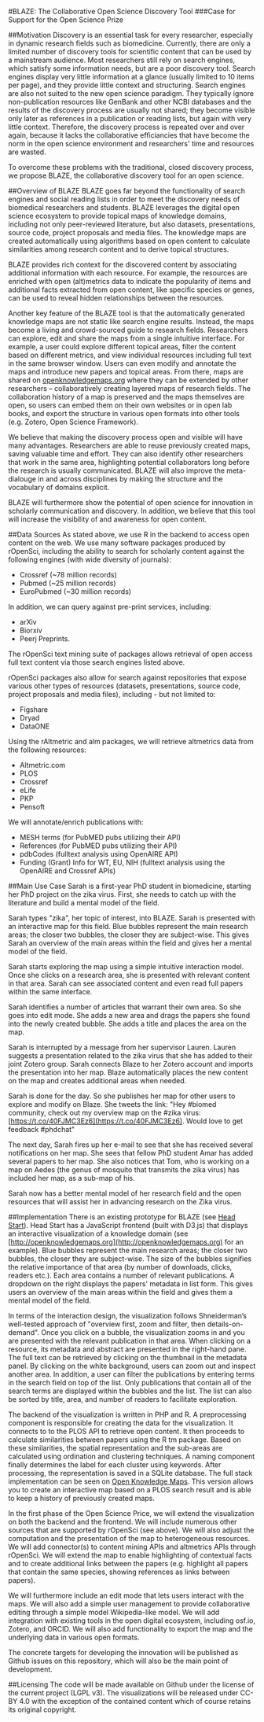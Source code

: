 #BLAZE: The Collaborative Open Science Discovery Tool
###Case for Support for the Open Science Prize

##Motivation
Discovery is an essential task for every researcher, especially in dynamic research fields such as biomedicine. Currently, there are only a limited number of discovery tools for scientific content that can be used by a mainstream audience. Most researchers still rely on search engines, which satisfy some information needs, but are a poor discovery tool. Search engines display very little information at a glance (usually limited to 10 items per page), and they provide little context and structuring. Search engines are also not suited to the new open science paradigm. They typically ignore non-publication resources like GenBank and other NCBI databases and the results of the discovery process are usually not shared; they become visible only later as references in a publication or reading lists, but again with very little context. Therefore, the discovery process is repeated over and over again, because it lacks the collaborative efficiancies that have become the norm in the open science environment and researchers' time and resources are wasted.

To overcome these problems with the traditional, closed discovery process, we propose BLAZE, the collaborative discovery tool for an open science.

##Overview of BLAZE
BLAZE goes far beyond the functionality of search engines and social reading lists in order to meet the discovery needs of biomedical researchers and students. BLAZE leverages the digital open science ecosystem to provide topical maps of knowledge domains, including not only peer-reviewed literature, but also datasets, presentations, source code, project proposals and media files. The knowledge maps are created automatically using algorithms based on open content to calculate similarities among research content and to derive topical structures. 

BLAZE provides rich context for the discovered content by associating additional information with each resource. For example, the resources are enriched with open (alt)metrics data to indicate the popularity of items and additional facts extracted from open content, like specific species or genes, can be used to reveal hidden relationships between the resources.

Another key feature of the BLAZE tool is that the automatically generated knowledge maps are not static like search engine results. Instead, the maps become a living and crowd-sourced guide to research fields. Researchers can explore, edit and share the maps from a single intuitive interface. For example, a user could explore different topical areas, filter the content based on different metrics, and view individual resources including full text in the same browser window. Users can even modify and annotate the maps and introduce new papers and topical areas. From there, maps are shared on [openknowledgemaps.org](http://openknowledgemaps.org) where they can be extended by other researchers – collaboratively creating layered maps of research fields. The collaboration history of a map is preserved and the maps themselves are open, so users can embed them on their own websites or in open lab books, and export the structure in various open formats into other tools (e.g. Zotero, Open Science Framework).

We believe that making the discovery process open and visible will have many advantages. Researchers are able to reuse previously created maps, saving valuable time and effort. They can also identify other researchers that work in the same area, highlighting potential collaborators long before the research is usually communicated. BLAZE will also improve the meta-dialouge in and across disciplines by making the structure and the vocabulary of domains explicit.

BLAZE will furthermore show the potential of open science for innovation in scholarly communication and discovery. In addition, we believe that this tool will increase the visibility of and awareness for open content. 

##Data Sources
As stated above, we use R in the backend to access open content on the web. We use many software packages produced by rOpenSci, including the ability to search for scholarly content against the following engines (with wide diversity of journals):

* Crossref (~78 million records)
* Pubmed (~25 million records)
* EuroPubmed (~30 million records)

In addition, we can query against pre-print services, including:

* arXiv
* Biorxiv
* Peerj Preprints. 
 
The rOpenSci text mining suite of packages allows retrieval of open access full text content via those search engines listed above. 

rOpenSci packages also allow for search against repositories that expose various other types of resources (datasets, presentations, source code, project proposals and media files), including - but not limited to: 

* Figshare
* Dryad
* DataONE

Using the rAltmetric and alm packages, we will retrieve altmetrics data from the following resources:

* Altmetric.com
* PLOS
* Crossref
* eLife
* PKP
* Pensoft

We will annotate/enrich publications with:

* MESH terms (for PubMED pubs utilizing their API)
* References (for PubMED pubs utilizing their API)
* pdbCodes (fulltext analysis using OpenAIRE API)
* Funding (Grant) Info for WT, EU, NIH (fulltext analysis using the OpenAIRE and Crossref APIs)
  

##Main Use Case
Sarah is a first-year PhD student in biomedicine, starting her PhD project on the zika virus. First, she needs to catch up with the literature and build a mental model of the field. 

Sarah types "zika", her topic of interest, into BLAZE. Sarah is presented with an interactive map for this field. Blue bubbles represent the main research areas; the closer two bubbles, the closer they are subject-wise. This gives Sarah an overview of the main areas within the field and gives her a mental model of the field.

Sarah starts exploring the map using a simple intuitive interaction model. Once she clicks on a research area, she is presented with relevant content in that area. Sarah can see associated content and even read full papers within the same interface.

Sarah identifies a number of articles that warrant their own area. So she goes into edit mode. She adds a new area and drags the papers she found into the newly created bubble. She adds a title and places the area on the map.

Sarah is interrupted by a message from her supervisor Lauren. Lauren suggests a presentation related to the zika virus that she has added to their joint Zotero group. Sarah connects Blaze to her Zotero account and imports the presentation into her map. Blaze automatically places the new content on the map and creates additional areas when needed.

Sarah is done for the day. So she publishes her map for other users to explore and modify on Blaze. She tweets the link: "Hey #biomed community, check out my overview map on the #zika virus: [https://t.co/40FJMC3Ez6](https://t.co/40FJMC3Ez6). Would love to get feedback #phdchat"

The next day, Sarah fires up her e-mail to see that she has received several notifications on her map. She sees that fellow PhD student Amar has added several papers to her map.
She also notices that Tom, who is working on a map on Aedes (the genus of mosquito that transmits the zika virus) has included her map, as a sub-map of his.

Sarah now has a better mental model of her research field and the open resources that will assist her in advancing research on the Zika virus.

##Implementation
There is an existing prototype for BLAZE (see [Head Start](http://github.com/pkraker/Headstart)). Head Start has a JavaScript frontend (built with D3.js) that displays an interactive visualization of a knowledge domain (see [http://openknowledgemaps.org](http://openknowledgemaps.org) for an example). Blue bubbles represent the main research areas; the closer two bubbles, the closer they are subject-wise. The size of the bubbles signifies the relative importance of that area (by number of downloads, clicks, readers etc.). Each area contains a number of relevant publications. A dropdown on the right displays the papers' metadata in list form. This gives users an overview of the main areas within the field and gives them a mental model of the field.

In terms of the interaction design, the visualization follows Shneiderman’s well-tested approach of "overview first, zoom and filter, then details-on- demand". Once you click on a bubble, the visualization zooms in and you are presented with the relevant publication in that area. When clicking on a resource, its metadata and abstract are presented in the right-hand pane. The full text can be retrieved by clicking on the thumbnail in the metadata panel. By clicking on the white background, users can zoom out and inspect another area. In addition, a user can filter the publications by entering terms in the search field on top of the list. Only publications that contain all of the search terms are displayed within the bubbles and the list. The list can also be sorted by title, area, and number of readers to facilitate exploration.

The backend of the visualization is written in PHP and R. A preprocessing component is responsible for creating the data for the visualization. It connects to to the PLOS API to retrieve open content. It then proceeds to calculate similarities between papers using the R tm package. Based on these similarities, the spatial representation and the sub-areas are calculated using ordination and clustering techniques. A naming component finally determines the label for each cluster using keywords. After processing, the representation is saved in a SQLite database. The full stack implementation can be seen on [Open Knowledge Maps](http://openknowledgemaps.org/mozfest). This version allows you to create an interactive map based on a PLOS search result and is able to keep a history of previously created maps.

In the first phase of the Open Science Price, we will extend the visualization on both the backend and the frontend. We will include numerous other sources that are supported by rOpenSci (see above). We will also adjust the computation and the presentation of the map to heterogeneous resources. We will add connector(s) to content mining APIs and altmetrics APIs through rOpenSci. We will extend the map to enable highlighting of contextual facts and to create additional links between the papers (e.g. highlight all papers that contain the same species, showing references as links between papers).

We will furthermore include an edit mode that lets users interact with the maps. We will also add a simple user management to provide collaborative editing through a simple model Wikipedia-like model. We will add integration with existing tools in the open digital ecosystem, including osf.io, Zotero, and ORCID. We will also add functionality to export the map and the underlying data in various open formats.

The concrete targets for developing the innovation will be published as Github issues on this repository, which will also be the main point of development.

##Licensing
The code will be made available on Github under the license of the current project (LGPL v3). The visualizations will be released under CC-BY 4.0 with the exception of the contained content which of course retains its original copyright.


